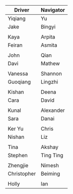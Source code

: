| Driver | Navigator | 
|--------|-----------| 
|Yiqiang|Yu|
|Jake|Bingyi|
| | |
|Kaya|Arpita|
|Feiran|Asmita|
| | |
|John|Qian|
|Davi|Mathew|
| | |
|Vanessa|Shannon|
|Guoqiang|Lingzhi|
| | |
|Kishan|Deena|
|Cara|David|
| | |
|Kunal|Alexander|
|Sara|Danai |
| | |
|Ker Yu|Chris|
|Nishan|Liz|
| | |
|Tina|Akshay|
|Stephen|Ting Ting|
| | |
|Zhengjie|Nimesh|
|Christopher  |Beiming|
| | |
|Holly   |Ian|
  

